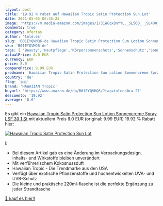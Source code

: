 ```yaml
---
layout: post
title: '19.92 % rabat auf Hawaiian Tropic Satin Protection Sun Lot'
date: 2021-05-05 06:36:23
image: 'https://m.media-amazon.com/images/I/31WGqxBnYYL._SL500_._SL400_.jpg'
comments: true
category: ofertas
author: 'tole.es'
slug: 'B01EYQVMQ6-de Hawaiian Tropic Satin Protection Sun Lotion Sonnencreme...'
sku: 'B01EYQVMQ6-de'
tags: [ 'Beauty','Hautpflege','Körpersonnenschutz','Sonnenschutz','Sonnenschutz & Selbstbräuner','hawaiian tropic', ]
actualPrice: 8.0 EUR
currency: EUR
price: 8.0
comparePrice: 9.99 EUR
prodname: 'Hawaiian Tropic Satin Protection Sun Lotion Sonnencreme Spray LSF 30  1 St'
country: 'de'
flag: '🇩🇪'
brand: 'HAWAIIAN Tropic'
buyurl: 'https://www.amazon.de/dp/B01EYQVMQ6/?tag=tolees0ca-21'
descuento: '19.92'
average: '8.0'
---
```


Es gibt ein [Hawaiian Tropic Satin Protection Sun Lotion Sonnencreme Spray LSF 30  1 St](https://www.amazon.de/dp/B01EYQVMQ6/?tag=tolees0ca-21) mit aktuellem Preis 8.0 EUR (original: 9.99 EUR) 19.92 % Rabatt hier:

[![Hawaiian Tropic Satin Protection Sun Lot](https://m.media-amazon.com/images/I/31WGqxBnYYL._SL500_._SL400_.jpg)](https://www.amazon.de/dp/B01EYQVMQ6/?tag=tolees0ca-21)

ℹ️:

- Bei diesem Artikel gab es eine Änderung im Verpackungsdesign. Inhalts- und Wirkstoffe bleiben unverändert
- Mit verführerischem Kokosnussduft
- Hawaiian Tropic - Die Trendmarke aus den USA
- Verfügt über exotische Pflanzenstoffe und hochentwickelten UVA- und UVB-Schutz
- Die kleine und praktische 220ml-flasche ist die perfekte Ergänzung zu jeder Strandtasche

[🛒 kauf es hier!!](https://www.amazon.de/dp/B01EYQVMQ6/?tag=tolees0ca-21)
